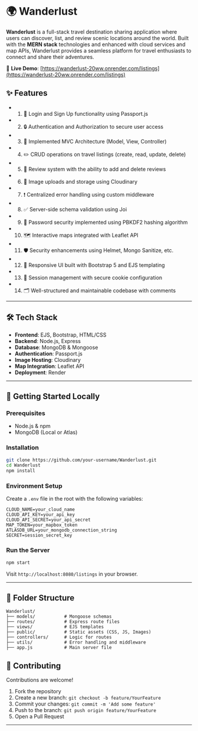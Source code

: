
# 🌍 Wanderlust

**Wanderlust** is a full-stack travel destination sharing application where users can discover, list, and review scenic locations around the world. Built with the **MERN stack** technologies and enhanced with cloud services and map APIs, Wanderlust provides a seamless platform for travel enthusiasts to connect and share their adventures.

🔗 **Live Demo**: [https://wanderlust-20ww.onrender.com/listings](https://wanderlust-20ww.onrender.com/listings)


## ✨ Features

*  1. 🔐 Login and Sign Up functionality using Passport.js  
*  2. 🔒 Authentication and Authorization to secure user access  
*  3. 🧠 Implemented MVC Architecture (Model, View, Controller)  
*  4. ✏️ CRUD operations on travel listings (create, read, update, delete)  
*  5. 💬 Review system with the ability to add and delete reviews  
*  6. 📸 Image uploads and storage using Cloudinary  
*  7. ❗ Centralized error handling using custom middleware  
*  8. ✅ Server-side schema validation using Joi  
*  9. 🔑 Password security implemented using PBKDF2 hashing algorithm  
*  10. 🗺️ Interactive maps integrated with Leaflet API  
*  11. 🛡️ Security enhancements using Helmet, Mongo Sanitize, etc.  
*  12. 📱 Responsive UI built with Bootstrap 5 and EJS templating  
*  13. 🔄 Session management with secure cookie configuration  
*  14. 🗂️ Well-structured and maintainable codebase with comments  

---

## 🛠️ Tech Stack

* **Frontend**: EJS, Bootstrap, HTML/CSS
* **Backend**: Node.js, Express
* **Database**: MongoDB & Mongoose
* **Authentication**: Passport.js
* **Image Hosting**: Cloudinary
* **Map Integration**: Leaflet API
* **Deployment**: Render

---

## 🚀 Getting Started Locally

### Prerequisites

* Node.js & npm
* MongoDB (Local or Atlas)

### Installation

```bash
git clone https://github.com/your-username/Wanderlust.git
cd Wanderlust
npm install
```

### Environment Setup

Create a `.env` file in the root with the following variables:

```env
CLOUD_NAME=your_cloud_name
CLOUD_API_KEY=your_api_key
CLOUD_API_SECRET=your_api_secret
MAP_TOKEN=your_mapbox_token
ATLASDB_URL=your_mongodb_connection_string
SECRET=session_secret_key
```

### Run the Server

```bash
npm start
```

Visit `http://localhost:8080/listings` in your browser.

---

## 🧾 Folder Structure

```
Wanderlust/
├── models/           # Mongoose schemas
├── routes/           # Express route files
├── views/            # EJS templates
├── public/           # Static assets (CSS, JS, Images)
├── controllers/      # Logic for routes
├── utils/            # Error handling and middleware
├── app.js            # Main server file
```



## 🤝 Contributing

Contributions are welcome!

1. Fork the repository
2. Create a new branch: `git checkout -b feature/YourFeature`
3. Commit your changes: `git commit -m 'Add some feature'`
4. Push to the branch: `git push origin feature/YourFeature`
5. Open a Pull Request

---
